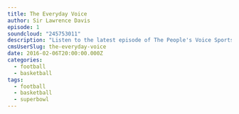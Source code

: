 ```yaml
---
title: The Everyday Voice
author: Sir Lawrence Davis
episode: 1
soundcloud: "245753011"
description: "Listen to the latest episode of The People's Voice Sportscast, where we discuss: \n- Super Bowl 50 (2:13)\n- Cam Newton (7:27) **and**\n- The OKC Thunder vs. Golden State Warriors"
cmsUserSlug: the-everyday-voice
date: 2016-02-06T20:00:00.000Z
categories:
  - football
  - basketball
tags:
  - football
  - basketball
  - superbowl
---
```


